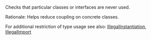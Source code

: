 Checks that particular classes or interfaces are never used.

Rationale: Helps reduce coupling on concrete classes.

For additional restriction of type usage see also:
[IllegalInstantiation](https://checkstyle.org/config_coding.html#IllegalInstantiation),
[IllegalImport](https://checkstyle.org/config_imports.html#IllegalImport)
